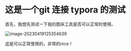 # 这是一个git 连接 typora 的测试



首先，我想先测试一下我的图床工具是否可以正常的使用。

![image-20230419125354639](G:\project\doc\mydoc\asserts\test01\image-20230419125354639.png)

这是可以正常使用的，非常的nice！